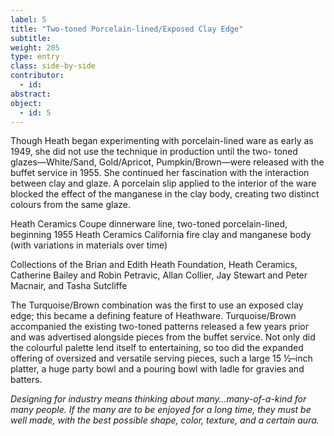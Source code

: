 ```yaml
---
label: 5
title: "Two-toned Porcelain-lined/Exposed Clay Edge"
subtitle:
weight: 205
type: entry
class: side-by-side
contributor:
  - id:
abstract:
object:
  - id: 5
---
```

Though Heath began experimenting with porcelain-lined ware as early as 1949, she did not use the technique in production until the two- toned glazes—White/Sand, Gold/Apricot, Pumpkin/Brown—were released with the buffet service in 1955. She continued her fascination with the interaction between clay and glaze. A porcelain slip applied to the interior of the ware blocked the effect of the manganese in the clay body, creating two distinct colours from the same glaze.

Heath Ceramics
Coupe dinnerware line, two-toned porcelain-lined, beginning 1955
Heath Ceramics California fire clay and manganese body (with variations in materials over time)

Collections of the Brian and Edith Heath Foundation, Heath Ceramics, Catherine Bailey and Robin Petravic, Allan Collier, Jay Stewart and Peter Macnair, and Tasha Sutcliffe



The Turquoise/Brown combination was the first to use an exposed clay edge; this became a defining feature of Heathware. Turquoise/Brown accompanied the existing two-toned patterns released a few years prior and was advertised alongside pieces from the buffet service. Not only did the colourful palette lend itself to entertaining, so too did the expanded offering of oversized and versatile serving pieces, such a large 15 ½–inch platter, a huge party bowl and a pouring bowl with ladle for gravies and batters.

*Designing for industry means thinking about many…many-of-a-kind for many people. If the many are to be enjoyed for a long time, they must be well made, with the best possible shape, color, texture, and a certain aura.*

